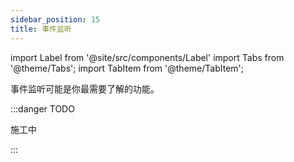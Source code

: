 ```yaml
---
sidebar_position: 15
title: 事件监听
---
```


import Label from '@site/src/components/Label'
import Tabs from '@theme/Tabs';
import TabItem from '@theme/TabItem';


事件监听可能是你最需要了解的功能。


:::danger TODO

施工中


:::

